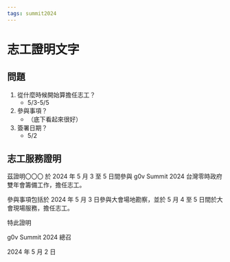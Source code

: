 ```yaml
---
tags: summit2024
---
```


# 志工證明文字

## 問題

1. 從什麼時候開始算擔任志工？
    - 5/3-5/5
2. 參與事項？
    - （底下看起來很好）
4. 簽署日期？
    - 5/2

## 志工服務證明

茲證明〇〇〇
於 2024 年 5 月 3 至 5 日間參與 g0v Summit 2024 台灣零時政府雙年會籌備工作，擔任志工。

參與事項包括於 2024 年 5 月 3 日參與大會場地勘察，並於 5 月 4 至 5 日間於大會現場服務，擔任志工。

特此證明

g0v Summit 2024 總召

2024 年 5 月 2 日
